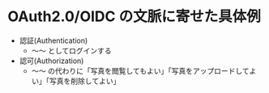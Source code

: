 # OAuth2.0/OIDC の文脈に寄せた具体例

- 認証(Authentication)
  - ～～ としてログインする
- 認可(Authorization)
  - ～～ の代わりに「写真を閲覧してもよい」「写真をアップロードしてよい」「写真を削除してよい」
